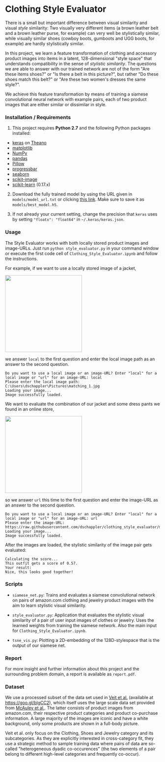# Clothing Style Evaluator

There is a small but important difference between visual similarity and visual _style_ similarity: Two visually very different items (a brown leather belt and a brown leather purse, for example) can very well be stylistically similar, while visually similar shoes (cowboy boots, gumboots and UGG boots, for example) are hardly stylistically similar. 

In this project, we learn a feature transformation of clothing and accessory product images into items in a latent, 128-dimensional "style space" that understands compatibility in the sense of _stylistic similarity_. The questions we are able to answer with our trained network are not of the form "Are these items shoes?" or "Is there a belt in this picture?", but rather "Do these shoes match this belt?" or "Are these two women's dresses the same style?". 

We achieve this feature transformation by means of training a siamese convolutional neural network with example pairs, each of two product images that are either similar or dissimilar in style.

### Installation / Requirements

1. This project requires **Python 2.7** and the following Python packages installed:

- [keras] on [Theano]
- [matplotlib]
- [NumPy]
- [pandas]
- [Pillow]
- [progressbar]
- [seaborn]
- [scikit-image]
- [scikit-learn] (0.17.x)


2. Download the fully trained model by using the URL given in ```models/model_url.txt``` or clicking [this link](https://docs.google.com/uc?export=download&confirm=WXIN&id=0B2CX6USTeTN7clJHdkMzYjhfaU0). Make sure to save it as ```models/best_model.h5```.

3. If not already your current setting, change the precision that `keras` uses by setting `"floatx": "float64"` in  `~/.keras/keras.json`.


### Usage

The Style Evaluator works with both locally stored product images and image-URLs. 
Just run `python style_evaluator.py` in your command window or execute the first code cell of `Clothing_Style_Evaluator.ipynb` and follow the instructions.

For example, if we want to use a locally stored image of a jacket,

<img src="https://raw.githubusercontent.com/dschappler/clothing_style_evaluator/master/example_images/matching_1.jpg" height="250" />

we answer `local` to the first question and enter the local image path as an answer to the second question.


```Image 1 of 2:
Do you want to use a local image or an image-URL? Enter "local" for a local image or "url" for an image-URL: local
Please enter the local image path: C:\Users\dschappler\Pictures\matching_1.jpg
Loading your image...
Image successfully loaded.
```

We want to evaluate the combination of our jacket and some dress pants we found in an online store,

<img src="https://raw.githubusercontent.com/dschappler/clothing_style_evaluator/master/example_images/matching_2.jpg" height="250" />

so we answer `url` this time to the first question and enter the image-URL as an answer to the second question.

```Image 2 of 2:
Do you want to use a local image or an image-URL? Enter "local" for a local image or "url" for an image-URL: url
Please enter the image-URL: https://raw.githubusercontent.com/dschappler/clothing_style_evaluator/master/example_images/matching_2.jpg
Loading your image...
Image successfully loaded.
```

After the images are loaded, the stylistic similarity of the image pair gets evaluated:

```
Calculating the score...
This outfit gets a score of 0.57.
Your result:
Nice, this looks good together!
```

### Scripts

* ```siamese_net.py```: Trains and evaluates a siamese convolutional network on pairs of amazon.com clothing and jewelry product images with the aim to learn stylistic visual similarity.

* ```style_evaluator.py```: Application that evaluates the stylistic visual similarity of a pair of user input images of clothes or jewelry. Uses the learned weights from training the siamese network. Also the main input for ```Clothing_Style_Evaluator.ipynb```.

* ```tsne_vis.py```: Plotting a 2D-embedding of the 128D-stylespace that is the output of our siamese net.


### Report

For more insight and further information about this project and the surrounding problem domain, a report is available as ```report.pdf```.

### Dataset

We use a processed subset of the data set used in [Veit et al.] (available at https://goo.gl/blgCC2), which itself uses the large scale data set provided from [McAuley et al.]. The latter consists of product images from amazon.com, their respective product categories and product co-purchase information. A large majority of the images are iconic and have a white background, only some products are shown in a full-body picture.

Veit et al. only focus on the Clothing, Shoes and Jewelry category and its subcategories. As they are explicitly interested in cross-category fit, they use a strategic method to sample training data where pairs of data are so-called "heterogeneous dyadic co-occurences" (the two elements of a pair belong to different high-level categories and frequently co-occur).


[//]: # (These are reference links used in the body of this note and get stripped out when the markdown processor does its job. There is no need to format nicely because it shouldn't be seen. Thanks SO - http://stackoverflow.com/questions/4823468/store-comments-in-markdown-syntax)


   
[NumPy]: <http://www.numpy.org>
[pandas]: <http://pandas.pydata.org/>
[keras]: <https://keras.io/>  
[Theano]: <http://deeplearning.net/software/theano/> 
[matplotlib]: <http://matplotlib.org/> 
[Pillow]: <https://python-pillow.org/>
[progressbar]: <https://pypi.python.org/pypi/progressbar>
[seaborn]: <https://seaborn.pydata.org/>
[scikit-image]: <http://scikit-image.org/>
[scikit-learn]: <http://scikit-learn.org>
[Veit et al.]: <https://arxiv.org/pdf/1509.07473v1.pdf>
[McAuley et al.]: <http://jmcauley.ucsd.edu/data/amazon/>
